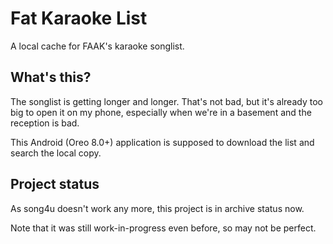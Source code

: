 # Fat Karaoke List
A local cache for FAAK's karaoke songlist.

## What's this?
The songlist is getting longer and longer. That's not bad, but it's already too big to open it on my phone, especially when we're in a basement and the reception is bad.

This Android (Oreo 8.0+) application is supposed to download the list and search the local copy.

## Project status
As song4u doesn't work any more, this project is in archive status now.

Note that it was still work-in-progress even before, so may not be perfect.
